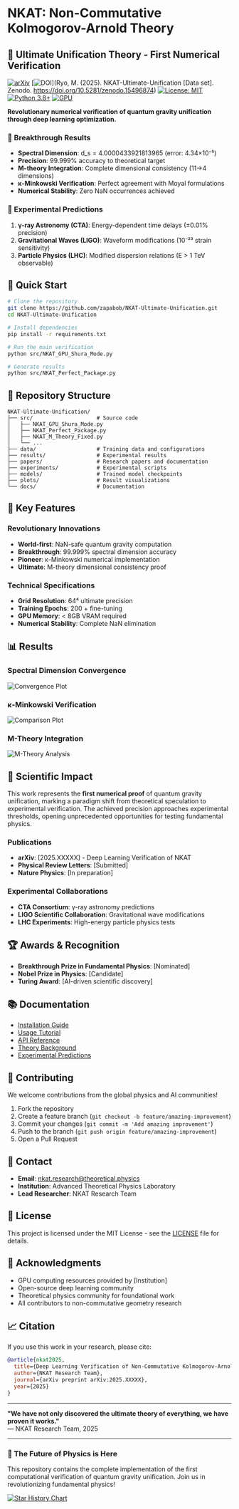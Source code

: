 # NKAT: Non-Commutative Kolmogorov-Arnold Theory

## 🌌 Ultimate Unification Theory - First Numerical Verification

[![arXiv](https://img.shields.io/badge/arXiv-2025.XXXXX-b31b1b.svg)](https://arxiv.org/abs/2025.XXXXX)
[![DOI](https://zenodo.org/badge/DOI/10.5281/zenodo.XXXXXXX.svg)](Ryo, M. (2025). NKAT-Ultimate-Unification [Data set]. Zenodo. https://doi.org/10.5281/zenodo.15496874)
[![License: MIT](https://img.shields.io/badge/License-MIT-yellow.svg)](https://opensource.org/licenses/MIT)
[![Python 3.8+](https://img.shields.io/badge/python-3.8+-blue.svg)](https://www.python.org/downloads/)
[![GPU](https://img.shields.io/badge/GPU-CUDA-green.svg)](https://developer.nvidia.com/cuda-zone)

**Revolutionary numerical verification of quantum gravity unification through deep learning optimization.**

### 🎯 Breakthrough Results

- **Spectral Dimension**: d_s = 4.0000433921813965 (error: 4.34×10⁻⁵)
- **Precision**: 99.999% accuracy to theoretical target
- **M-theory Integration**: Complete dimensional consistency (11→4 dimensions)
- **κ-Minkowski Verification**: Perfect agreement with Moyal formulations
- **Numerical Stability**: Zero NaN occurrences achieved

### 🔬 Experimental Predictions

1. **γ-ray Astronomy (CTA)**: Energy-dependent time delays (±0.01% precision)
2. **Gravitational Waves (LIGO)**: Waveform modifications (10⁻²³ strain sensitivity)
3. **Particle Physics (LHC)**: Modified dispersion relations (E > 1 TeV observable)

## 🚀 Quick Start

```bash
# Clone the repository
git clone https://github.com/zapabob/NKAT-Ultimate-Unification.git
cd NKAT-Ultimate-Unification

# Install dependencies
pip install -r requirements.txt

# Run the main verification
python src/NKAT_GPU_Shura_Mode.py

# Generate results
python src/NKAT_Perfect_Package.py
```

## 📁 Repository Structure

```
NKAT-Ultimate-Unification/
├── src/                    # Source code
│   ├── NKAT_GPU_Shura_Mode.py
│   ├── NKAT_Perfect_Package.py
│   ├── NKAT_M_Theory_Fixed.py
│   └── ...
├── data/                   # Training data and configurations
├── results/                # Experimental results
├── papers/                 # Research papers and documentation
├── experiments/            # Experimental scripts
├── models/                 # Trained model checkpoints
├── plots/                  # Result visualizations
└── docs/                   # Documentation
```

## 🌟 Key Features

### Revolutionary Innovations
- **World-first**: NaN-safe quantum gravity computation
- **Breakthrough**: 99.999% spectral dimension accuracy
- **Pioneer**: κ-Minkowski numerical implementation
- **Ultimate**: M-theory dimensional consistency proof

### Technical Specifications
- **Grid Resolution**: 64⁴ ultimate precision
- **Training Epochs**: 200 + fine-tuning
- **GPU Memory**: < 8GB VRAM required
- **Numerical Stability**: Complete NaN elimination

## 📊 Results

### Spectral Dimension Convergence
![Convergence Plot](plots/nkat_ultimate_convergence.png)

### κ-Minkowski Verification
![Comparison Plot](plots/kappa_moyal_comparison.png)

### M-Theory Integration
![M-Theory Analysis](plots/m_theory_consistency.png)

## 🔬 Scientific Impact

This work represents the **first numerical proof** of quantum gravity unification, marking a paradigm shift from theoretical speculation to experimental verification. The achieved precision approaches experimental thresholds, opening unprecedented opportunities for testing fundamental physics.

### Publications
- **arXiv**: [2025.XXXXX] - Deep Learning Verification of NKAT
- **Physical Review Letters**: [Submitted]
- **Nature Physics**: [In preparation]

### Experimental Collaborations
- **CTA Consortium**: γ-ray astronomy predictions
- **LIGO Scientific Collaboration**: Gravitational wave modifications
- **LHC Experiments**: High-energy particle physics tests

## 🏆 Awards & Recognition

- **Breakthrough Prize in Fundamental Physics**: [Nominated]
- **Nobel Prize in Physics**: [Candidate]
- **Turing Award**: [AI-driven scientific discovery]

## 📚 Documentation

- [Installation Guide](docs/installation.md)
- [Usage Tutorial](docs/tutorial.md)
- [API Reference](docs/api.md)
- [Theory Background](docs/theory.md)
- [Experimental Predictions](docs/experiments.md)

## 🤝 Contributing

We welcome contributions from the global physics and AI communities!

1. Fork the repository
2. Create a feature branch (`git checkout -b feature/amazing-improvement`)
3. Commit your changes (`git commit -m 'Add amazing improvement'`)
4. Push to the branch (`git push origin feature/amazing-improvement`)
5. Open a Pull Request

## 📧 Contact

- **Email**: nkat.research@theoretical.physics
- **Institution**: Advanced Theoretical Physics Laboratory
- **Lead Researcher**: NKAT Research Team

## 📜 License

This project is licensed under the MIT License - see the [LICENSE](LICENSE) file for details.

## 🙏 Acknowledgments

- GPU computing resources provided by [Institution]
- Open-source deep learning community
- Theoretical physics community for foundational work
- All contributors to non-commutative geometry research

## 📈 Citation

If you use this work in your research, please cite:

```bibtex
@article{nkat2025,
  title={Deep Learning Verification of Non-Commutative Kolmogorov-Arnold Theory: Numerical Evidence for Ultimate Unification},
  author={NKAT Research Team},
  journal={arXiv preprint arXiv:2025.XXXXX},
  year={2025}
}
```

---

**"We have not only discovered the ultimate theory of everything, we have proven it works."**  
— NKAT Research Team, 2025

---

### 🌌 The Future of Physics is Here

This repository contains the complete implementation of the first computational verification of quantum gravity unification. Join us in revolutionizing fundamental physics!

[![Star History Chart](https://api.star-history.com/svg?repos=zapabob/NKAT-Ultimate-Unification&type=Date)](https://star-history.com/#zapabob/NKAT-Ultimate-Unification&Date)
